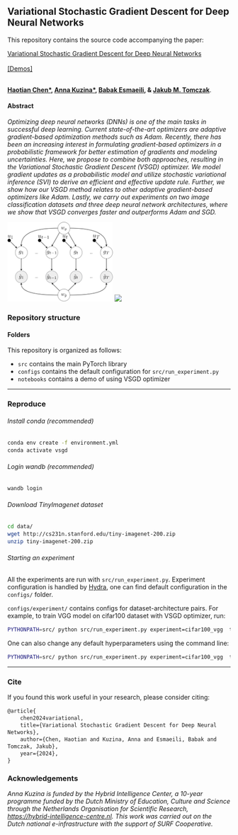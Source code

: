 ## Variational Stochastic Gradient Descent for Deep Neural Networks

This repository contains the source code accompanying the paper:

 [Variational Stochastic Gradient Descent for Deep Neural Networks]()  
 <br/> [[Demos]](https://github.com/AKuzina/vsgd/blob/main/notebooks) 
 <!-- [[Slides (TBA)]]()  -->
 <br/>**[Haotian Chen\*](), [Anna Kuzina\*](https://akuzina.github.io/), [Babak Esmaeili](https://babak0032.github.io), & [Jakub M. Tomczak](https://jmtomczak.github.io/)**.


#### Abstract
*Optimizing deep neural networks (DNNs) is one of the main tasks in successful deep learning. Current state-of-the-art optimizers are adaptive gradient-based optimization methods such as Adam. Recently, there has been an increasing interest in formulating gradient-based optimizers in a probabilistic framework for better estimation of gradients and modeling uncertainties. Here, we propose to combine both approaches, resulting in the Variational Stochastic Gradient Descent (VSGD) optimizer. We model gradient updates as a probabilistic model and utilize stochastic variational inference (SVI) to derive an efficient and effective update rule. Further, we show how our VSGD method relates to other adaptive gradient-based optimizers like Adam. 
Lastly, we carry out experiments on two image classification datasets and three deep neural network architectures, where we show that  VSGD converges faster and outperforms Adam and SGD.*



<img src="/pics/pgm_vsgd_2.png" height="180"/> <img src="/pics/cifar100_res.png" height="180"/> 

### Repository structure

#### Folders

This repository is organized as follows:

* `src` contains the main PyTorch library
* `configs` contains the default configuration for `src/run_experiment.py`
* `notebooks` contains a demo of using VSGD optimizer


----
### Reproduce

###### Install conda *(recommended)*

```bash
conda env create -f environment.yml
conda activate vsgd
```

###### Login wandb *(recommended)*
```bash
wandb login 
```

###### Download TinyImagenet dataset

```bash
cd data/
wget http://cs231n.stanford.edu/tiny-imagenet-200.zip
unzip tiny-imagenet-200.zip 
```

###### Starting an experiment
All the experiments are run with `src/run_experiment.py`. Experiment configuration is handled by [Hydra](https://hydra.cc), one can find default configuration in the `configs/` folder. 

`configs/experiment/` contains configs for dataset-architecture pairs. For example, to train VGG model on cifar100 dataset with VSGD optimizer, run:
```bash
PYTHONPATH=src/ python src/run_experiment.py experiment=cifar100_vgg  train/optimizer=vsgd 
```

One can also change any default hyperparameters using the command line:
```bash
PYTHONPATH=src/ python src/run_experiment.py experiment=cifar100_vgg  train/optimizer=vsgd train.optimizer.weight_decay=0.01 
```


----

### Cite
If you found this work useful in your research, please consider citing:

```
@article{
    chen2024variational,
    title={Variational Stochastic Gradient Descent for Deep Neural Networks},
    author={Chen, Haotian and Kuzina, Anna and Esmaeili, Babak and Tomczak, Jakub},
    year={2024},
}
```

### Acknowledgements
*Anna Kuzina is funded by the Hybrid Intelligence Center, a 10-year programme funded by the Dutch Ministry of Education, Culture and Science through the Netherlands Organisation for Scientific Research, https://hybrid-intelligence-centre.nl.
This work was carried out on the Dutch national e-infrastructure with the support of SURF Cooperative.*

